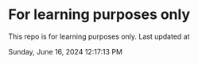 # For learning purposes only
This repo is for learning purposes only.
Last updated at

Sunday, June 16, 2024 12:17:13 PM

